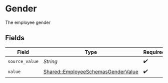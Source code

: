 # Gender

The employee gender


## Fields

| Field                                                                                   | Type                                                                                    | Required                                                                                | Description                                                                             |
| --------------------------------------------------------------------------------------- | --------------------------------------------------------------------------------------- | --------------------------------------------------------------------------------------- | --------------------------------------------------------------------------------------- |
| `source_value`                                                                          | *String*                                                                                | :heavy_check_mark:                                                                      | N/A                                                                                     |
| `value`                                                                                 | [Shared::EmployeeSchemasGenderValue](../../models/shared/employeeschemasgendervalue.md) | :heavy_check_mark:                                                                      | N/A                                                                                     |